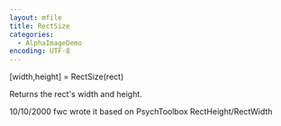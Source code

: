 ```yaml
---
layout: mfile
title: RectSize
categories:
  - AlphaImageDemo
encoding: UTF-8
---
```


[width,height] = RectSize(rect)

Returns the rect's width and height.

10/10/2000 fwc wrote it based on PsychToolbox RectHeight/RectWidth